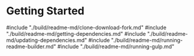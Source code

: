 # Getting Started

#include "./build/readme-md/clone-download-fork.md"
#include "./build/readme-md/getting-dependencies.md"
#include "./build/readme-md/updating-dependencies.md"
#include "./build/readme-md/running-readme-builder.md"
#include "./build/readme-md/running-gulp.md"

